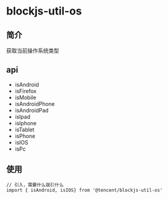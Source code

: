 # blockjs-util-os

## 简介
获取当前操作系统类型

## api
- isAndroid 
- isFirefox 
- isMobile 
- isAndroidPhone 
- isAndroidPad 
- isIpad 
- isIphone 
- isTablet 
- isPhone 
- isIOS 
- isPc 

## 使用
```
// 引入，需要什么就引什么
import { isAndroid, isIOS} from '@tencent/blockjs-util-os'
```
